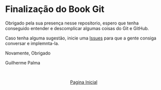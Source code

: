 # Finalização do Book Git

Obrigado pela sua presença nesse repositorio, espero que tenha conseguido entender e descomplicar algumas coisas do Git e GitHub. 

Caso tenha alguma sugestão, inicie uma [Issues](https://github.com/GuilhermePalma/GitBook/issues/new) para que a gente consiga conversar e implemnta-la.

Novamente, Obrigado

Guilherme Palma

<br/>
<p align="center" ><a href="../../README.md">Pagina Inicial</a></p>
